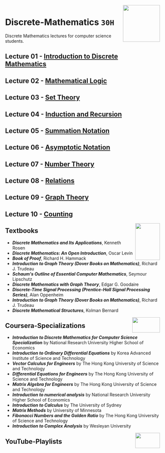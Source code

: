 <img align="right" width="120" height="120" src="https://github.com/cs-MohamedAyman/Computer-Science-Textbooks/blob/master/logos/discrete-mathematics.jpg">

# Discrete-Mathematics `30H`
Discrete Mathematics lectures for computer science students.

## Lecture 01 - [Introduction to Discrete Mathematics]()
## Lecture 02 - [Mathematical Logic]()
## Lecture 03 - [Set Theory]()
## Lecture 04 - [Induction and Recursion]()
## Lecture 05 - [Summation Notation]()
## Lecture 06 - [Asymptotic Notation]()
## Lecture 07 - [Number Theory]()
## Lecture 08 - [Relations]()
## Lecture 09 - [Graph Theory]()
## Lecture 10 - [Counting]()

<img align="right" width="80" height="120" src="https://github.com/cs-MohamedAyman/Computer-Science-Textbooks/blob/master/logos/textbooks.jpg">

## Textbooks

* ***Discrete Mathematics and Its Applications***, Kenneth Rosen
* ***Discrete Mathematics: An Open Introduction***, Oscar Levin
* ***Book of Proof***, Richard H. Hammack
* ***Introduction to Graph Theory (Dover Books on Mathematics)***, Richard J. Trudeau
* ***Schaum's Outline of Essential Computer Mathematics***, Seymour Lipschutz
* ***Discrete Mathematics with Graph Theory***, Edgar G. Goodaire
* ***Discrete-Time Signal Processing (Prentice-Hall Signal Processing Series)***, Alan Oppenheim
* ***Introduction to Graph Theory (Dover Books on Mathematics)***, Richard J. Trudeau
* ***Discrete Mathematical Structures***, Kolman Bernard

<img align="right" width="90" height="50" src="https://github.com/cs-MohamedAyman/Coursera-Specializations/blob/master/organizations-logos/coursera.jpg">

## Coursera-Specializations

* ***Introduction to Discrete Mathematics for Computer Science Specialization*** by National Research University Higher School of Economics
* ***Introduction to Ordinary Differential Equations*** by Korea Advanced Institute of Science and Technology
* ***Vector Calculus for Engineers*** by The Hong Kong University of Science and Technology
* ***Differential Equations for Engineers*** by The Hong Kong University of Science and Technology
* ***Matrix Algebra for Engineers*** by The Hong Kong University of Science and Technology
* ***Introduction to numerical analysis*** by National Research University Higher School of Economics
* ***Introduction to Calculus*** by The University of Sydney
* ***Matrix Methods*** by University of Minnesota
* ***Fibonacci Numbers and the Golden Ratio*** by The Hong Kong University of Science and Technology
* ***Introduction to Complex Analysis*** by Wesleyan University

<img align="right" width="80" height="50" src="https://github.com/cs-MohamedAyman/YouTube-Playlists/blob/master/organizations-logos/youtube.jpg">

## YouTube-Playlists
